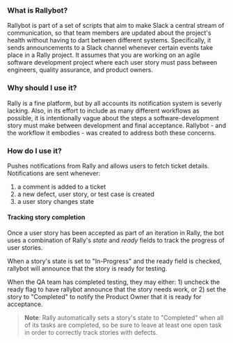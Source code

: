 ### What is Rallybot?

Rallybot is part of a set of scripts that aim to make Slack a central stream of communication, so that team members are updated about the project's health without having to dart between different systems. Specifically, it sends announcements to a Slack channel whenever certain events take place in a Rally project. It assumes that you are working on an agile software development project where each user story must pass between engineers, quality assurance, and product owners.

### Why should I use it?

Rally is a fine platform, but by all accounts its notification system is severly lacking. Also, in its effort to include as many different workflows as possible, it is intentionally vague about the steps a software-development story must make between development and final acceptance. Rallybot - and the workflow it embodies - was created to address both these concerns.

### How do I use it?

Pushes notifications from Rally and allows users to fetch ticket details. Notifications are sent whenever:

1. a comment is added to a ticket
2. a new defect, user story, or test case is created
3. a user story changes state

#### Tracking story completion

Once a user story has been accepted as part of an iteration in Rally, the bot uses a combination of Rally's _state_ and _ready_ fields to track the progress of user stories.  

When a story's state is set to "In-Progress" and the ready field is checked, rallybot will announce that the story is ready for testing.

When the QA team has completed testing, they may either: 1) uncheck the ready flag to have rallybot announce that the story needs work, or 2) set the story to "Completed" to notify the Product Owner that it is ready for acceptance.

> **Note**: Rally automatically sets a story's state to "Completed" when all of its tasks are completed, so be sure to leave at least one open task in order to correctly track stories with defects.
